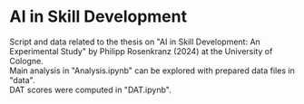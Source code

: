 # AI in Skill Development
Script and data related to the thesis on "AI in Skill Development: An Experimental Study" by Philipp Rosenkranz (2024) at the University of Cologne.\
Main analysis in "Analysis.ipynb" can be explored with prepared data files in "data".\
DAT scores were computed in "DAT.ipynb".
